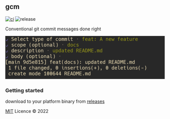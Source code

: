 ## gcm
[![ci](https://github.com/veritem/gcm/actions/workflows/ci.yml/badge.svg)](https://github.com/veritem/gcm/actions/workflows/ci.yml)
![release](https://shields.io/github/v/release/veritem/gcm)

Conventional git commit messages done right

![Preview](./assets/preview.png)

### Getting started

download to your platform binary from [releases](https://github.com/veritem/gcm/releases)


[MIT](./LICENSE) Licence &copy; 2022 